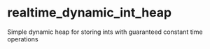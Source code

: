 # realtime_dynamic_int_heap
Simple dynamic heap for storing ints with guaranteed constant time operations
